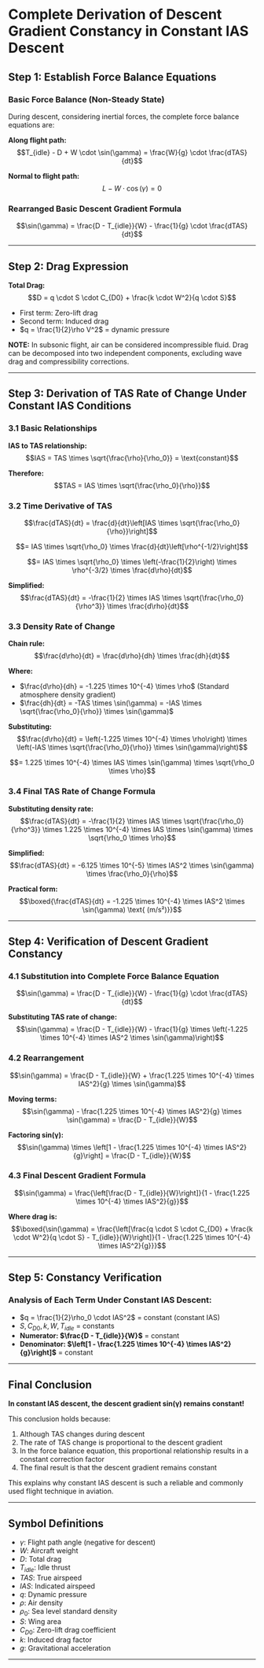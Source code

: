 # Complete Derivation of Descent Gradient Constancy in Constant IAS Descent

## **Step 1: Establish Force Balance Equations**

### Basic Force Balance (Non-Steady State)
During descent, considering inertial forces, the complete force balance equations are:

**Along flight path:**
$$T_{idle} - D + W \cdot \sin(\gamma) = \frac{W}{g} \cdot \frac{dTAS}{dt}$$

**Normal to flight path:**
$$L - W \cdot \cos(\gamma) = 0$$

### Rearranged Basic Descent Gradient Formula
$$\sin(\gamma) = \frac{D - T_{idle}}{W} - \frac{1}{g} \cdot \frac{dTAS}{dt}$$

---

## **Step 2: Drag Expression**

**Total Drag:**
$$D = q \cdot S \cdot C_{D0} + \frac{k \cdot W^2}{q \cdot S}$$

- First term: Zero-lift drag
- Second term: Induced drag
- $q = \frac{1}{2}\rho V^2$ = dynamic pressure

**NOTE:** In subsonic flight, air can be considered incompressible fluid. Drag can be decomposed into two independent components, excluding wave drag and compressibility corrections.

---

## **Step 3: Derivation of TAS Rate of Change Under Constant IAS Conditions**

### 3.1 Basic Relationships

**IAS to TAS relationship:**
$$IAS = TAS \times \sqrt{\frac{\rho}{\rho_0}} = \text{constant}$$

**Therefore:**
$$TAS = IAS \times \sqrt{\frac{\rho_0}{\rho}}$$

### 3.2 Time Derivative of TAS

$$\frac{dTAS}{dt} = \frac{d}{dt}\left[IAS \times \sqrt{\frac{\rho_0}{\rho}}\right]$$

$$= IAS \times \sqrt{\rho_0} \times \frac{d}{dt}\left[\rho^{-1/2}\right]$$

$$= IAS \times \sqrt{\rho_0} \times \left(-\frac{1}{2}\right) \times \rho^{-3/2} \times \frac{d\rho}{dt}$$

**Simplified:**
$$\frac{dTAS}{dt} = -\frac{1}{2} \times IAS \times \sqrt{\frac{\rho_0}{\rho^3}} \times \frac{d\rho}{dt}$$

### 3.3 Density Rate of Change

**Chain rule:**
$$\frac{d\rho}{dt} = \frac{d\rho}{dh} \times \frac{dh}{dt}$$

**Where:**
- $\frac{d\rho}{dh} = -1.225 \times 10^{-4} \times \rho$ (Standard atmosphere density gradient)
- $\frac{dh}{dt} = -TAS \times \sin(\gamma) = -IAS \times \sqrt{\frac{\rho_0}{\rho}} \times \sin(\gamma)$

**Substituting:**
$$\frac{d\rho}{dt} = \left(-1.225 \times 10^{-4} \times \rho\right) \times \left(-IAS \times \sqrt{\frac{\rho_0}{\rho}} \times \sin(\gamma)\right)$$

$$= 1.225 \times 10^{-4} \times IAS \times \sin(\gamma) \times \sqrt{\rho_0 \times \rho}$$

### 3.4 Final TAS Rate of Change Formula

**Substituting density rate:**
$$\frac{dTAS}{dt} = -\frac{1}{2} \times IAS \times \sqrt{\frac{\rho_0}{\rho^3}} \times 1.225 \times 10^{-4} \times IAS \times \sin(\gamma) \times \sqrt{\rho_0 \times \rho}$$

**Simplified:**
$$\frac{dTAS}{dt} = -6.125 \times 10^{-5} \times IAS^2 \times \sin(\gamma) \times \frac{\rho_0}{\rho}$$

**Practical form:**
$$\boxed{\frac{dTAS}{dt} = -1.225 \times 10^{-4} \times IAS^2 \times \sin(\gamma) \text{ (m/s²)}}$$

---

## **Step 4: Verification of Descent Gradient Constancy**

### 4.1 Substitution into Complete Force Balance Equation

$$\sin(\gamma) = \frac{D - T_{idle}}{W} - \frac{1}{g} \cdot \frac{dTAS}{dt}$$

**Substituting TAS rate of change:**
$$\sin(\gamma) = \frac{D - T_{idle}}{W} - \frac{1}{g} \times \left(-1.225 \times 10^{-4} \times IAS^2 \times \sin(\gamma)\right)$$

### 4.2 Rearrangement

$$\sin(\gamma) = \frac{D - T_{idle}}{W} + \frac{1.225 \times 10^{-4} \times IAS^2}{g} \times \sin(\gamma)$$

**Moving terms:**
$$\sin(\gamma) - \frac{1.225 \times 10^{-4} \times IAS^2}{g} \times \sin(\gamma) = \frac{D - T_{idle}}{W}$$

**Factoring sin(γ):**
$$\sin(\gamma) \times \left[1 - \frac{1.225 \times 10^{-4} \times IAS^2}{g}\right] = \frac{D - T_{idle}}{W}$$

### 4.3 Final Descent Gradient Formula

$$\sin(\gamma) = \frac{\left[\frac{D - T_{idle}}{W}\right]}{1 - \frac{1.225 \times 10^{-4} \times IAS^2}{g}}$$

**Where drag is:**
$$\boxed{\sin(\gamma) = \frac{\left[\frac{q \cdot S \cdot C_{D0} + \frac{k \cdot W^2}{q \cdot S} - T_{idle}}{W}\right]}{1 - \frac{1.225 \times 10^{-4} \times IAS^2}{g}}}$$

---

## **Step 5: Constancy Verification**

### Analysis of Each Term Under Constant IAS Descent:

- $q = \frac{1}{2}\rho_0 \cdot IAS^2$ = constant (constant IAS)
- $S, C_{D0}, k, W, T_{idle}$ = constants
- **Numerator: $\frac{D - T_{idle}}{W}$** = constant
- **Denominator: $\left[1 - \frac{1.225 \times 10^{-4} \times IAS^2}{g}\right]$** = constant

---

## **Final Conclusion**

**In constant IAS descent, the descent gradient sin(γ) remains constant!**

This conclusion holds because:

1. Although TAS changes during descent
2. The rate of TAS change is proportional to the descent gradient
3. In the force balance equation, this proportional relationship results in a constant correction factor
4. The final result is that the descent gradient remains constant

This explains why constant IAS descent is such a reliable and commonly used flight technique in aviation.

---

## **Symbol Definitions**

- $\gamma$: Flight path angle (negative for descent)
- $W$: Aircraft weight
- $D$: Total drag
- $T_{idle}$: Idle thrust
- $TAS$: True airspeed
- $IAS$: Indicated airspeed
- $q$: Dynamic pressure
- $\rho$: Air density
- $\rho_0$: Sea level standard density
- $S$: Wing area
- $C_{D0}$: Zero-lift drag coefficient
- $k$: Induced drag factor
- $g$: Gravitational acceleration

---

